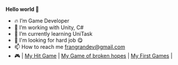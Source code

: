   <b>Hello world 👋</b>

- 🔥 I’m Game Developer
- 🔨 I’m working with Unity, C#
- 🎯 I’m currently learning UniTask
- 🏢 I'm looking for hard job 😋
- 📫 How to reach me frangrandev@gmail.com
- 🎮 | [My Hit Game](https://play.google.com/store/apps/details?id=com.butchersgames.carsmash3d&hl=en&gl=US) | [My Game of broken hopes](https://play.google.com/store/apps/details?id=com.butchersgames.voxelhit&hl=en&gl=US) | [My First Games](https://play.google.com/store/apps/developer?id=FranGran) |

